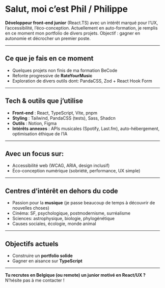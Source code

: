 # Salut, moi c’est Phil / Philippe  

**Développeur front-end junior** (React.TS) avec un intérêt marqué pour l’UX, l’accessibilité, l’éco-conception.
Actuellement en auto-formation, je remplis en ce moment mon portfolio de divers projets.
Objectif : gagner en autonomie et décrocher un premier poste.

---

## Ce que je fais en ce moment
- Quelques projets non finis de ma formation BeCode
- Refonte progressive de **RateYourMusic**
- Exploration de divers outils dont: PandaCSS, Zod + React Hook Form

---

## Tech & outils que j’utilise
- **Front-end** : React, TypeScript, Vite, pnpm
- **Styling** : Tailwind, PandaCSS (tests), Sass, Shadcn
- **Outils** : Notion, Figma  
- **Intérêts annexes** : APIs musicales (Spotify, Last.fm), auto-hébergement, optimisation éthique de l’IA  

---

## Avec un focus sur:
- Accessibilité web (WCAG, ARIA, design inclusif)  
- Éco-conception numérique (sobriété, performance, UX simple)  

---

## Centres d’intérêt en dehors du code
- Passion pour la **musique** (je passe beaucoup de temps à découvrir de nouvelles choses)  
- Cinéma: SF, psychologique, postmodernisme, surréalisme  
- Sciences: astrophysique, biologie, phylogénétique  
- Causes sociales, écologie, monde animal

---

## Objectifs actuels
- Construire un **portfolio solide**
- Gagner en aisance sur **TypeScript**      

---

**Tu recrutes en Belgique (ou remote) un junior motivé en React/UX ?**  
N’hésite pas à me contacter !

